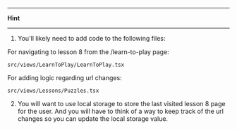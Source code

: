 *******************
**Hint**
*******************

1. You'll likely need to add code to the following files:

For navigating to lesson 8 from the /learn-to-play page:

```
src/views/LearnToPlay/LearnToPlay.tsx
```

For adding logic regarding url changes:

```
src/views/Lessons/Puzzles.tsx
```

2. You will want to use local storage to store the last visited lesson 8 page for the user.  And you will have to think of a way to keep track of the url changes so you can update the local storage value. 